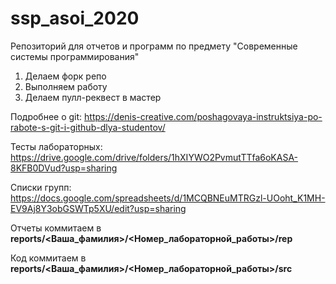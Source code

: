 # ssp_asoi_2020

Репозиторий для отчетов и программ по предмету "Современные системы программирования"

1. Делаем форк репо
1. Выполняем работу
1. Делаем пулл-реквест в мастер

Подробнее о git: https://denis-creative.com/poshagovaya-instruktsiya-po-rabote-s-git-i-github-dlya-studentov/

Тесты лабораторных: https://drive.google.com/drive/folders/1hXIYWO2PvmutTTfa6oKASA-8KFB0DVud?usp=sharing

Списки групп: https://docs.google.com/spreadsheets/d/1MCQBNEuMTRGzl-UOoht_K1MH-EV9Aj8Y3obGSWTp5XU/edit?usp=sharing



Отчеты коммитаем в **reports/<Ваша_фамилия>/<Номер_лабораторной_работы>/rep**

Код коммитаем в **reports/<Ваша_фамилия>/<Номер_лабораторной_работы>/src**



